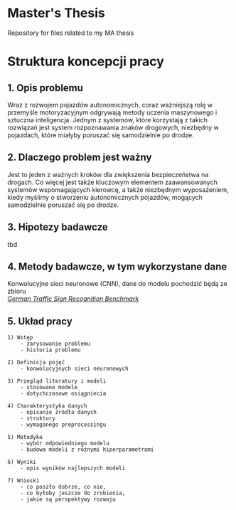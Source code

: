 # Master's Thesis
Repository for files related to my MA thesis


# Struktura koncepcji pracy

## 1. Opis problemu

Wraz z rozwojem pojazdów autonomicznych, coraz ważniejszą rolę w przemyśle motoryzacyjnym odgrywają metody uczenia maszynowego i sztuczna inteligencja. Jednym z systemów, które korzystają z takich rozwiązań jest system rozpoznawania znaków drogowych, niezbędny w pojazdach, które miałyby poruszać się samodzielnie po drodze.

## 2. Dlaczego problem jest ważny

Jest to jeden z ważnych kroków dla zwiększenia bezpieczeństwa na drogach. Co więcej jest także kluczowym elementem zaawansowanych systemów wspomagających kierowcę, a także niezbędnym wyposażeniem, kiedy myślimy o stworzeniu autonomicznych pojazdów, mogących samodzielnie poruszać się po drodze.

## 3. Hipotezy badawcze

tbd

## 4. Metody badawcze, w tym wykorzystane dane

Konwolucyjne sieci neuronowe (CNN), dane do modelu pochodzić będą ze zbioru  
*[German Traffic Sign Recognition Benchmark](https://www.kaggle.com/datasets/meowmeowmeowmeowmeow/gtsrb-german-traffic-sign)*

## 5. Układ pracy

    1) Wstęp  
        - zarysowanie problemu
        - historia problemu

    2) Definicja pojęć
        - konwolucyjnych sieci neuronowych
    
    3) Przegląd literatury i modeli
        - stosowane modele
        - dotychczasowe osiągniecia

    4) Charakterystyka danych
        - opisanie źródła danych
        - struktury
        - wymaganego preprocessingu

    5) Metodyka
        - wybór odpowiedniego modelu 
        - budowa modeli z różnymi hiperparametrami

    6) Wyniki 
        - opis wyników najlepszych modeli

    7) Wnioski
        - co poszło dobrze, co nie, 
        - co byłoby jeszcze do zrobienia, 
        - jakie są perspektywy rozwoju
    
    





